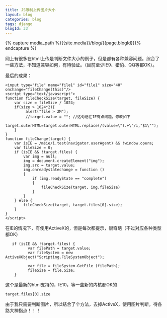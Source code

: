```yaml
---
title: JS限制上传图片大小
layout: blog
categories: blog
tags: django
blogId: 33
---
```

{% capture media_path %}{{site.media}}/blog/{{page.blogId}}{% endcapture %}

网上有很多在html上传是判断文件大小的例子，但是都有各种兼容问题。综合了一些方法，不知道兼容如何，有待验证。（目前至少IE9、猎豹、QQ等都OK）。

最后的成果：

```
<input type="file" name="file1" id="file1" size="40" onchange="fileChange(this)"/>
<script type="text/javascript">
function fileCheckSize(target, fileSize) {
    var size = fileSize / 1024;
    if(size > 1024*2){
         alert("file > 2M");
         //target.value = ""; //这句话在IE有点问题，修改如下
         target.outerHTML=target.outerHTML.replace(/(value=\").+\"/i,"$1\""); 
    }
}
function fileChange(target) {
    var isIE = /msie/i.test(navigator.userAgent) && !window.opera;
    var fileSize = 0;
    if (isIE && !target.files) {
        var img = null;
        img = document.createElement("img");
        img.src = target.value;
        img.onreadystatechange = function ()
        {
            if (img.readyState == "complete")
            {
                fileCheckSize(target, img.fileSize)
            }
        }
    } else {
        fileCheckSize(target, target.files[0].size);
    }
}
</script>
```

在IE的情况下，有使用ActiveX的，但是每次都提示，很奇葩（不过对应各种类型都OK）

```
   if (isIE && !target.files) {
          var filePath = target.value;
          var fileSystem = new ActiveXObject("Scripting.FileSystemObject");

          var file = fileSystem.GetFile (filePath);
          fileSize = file.Size;
    }
```

这个是最新的html支持的，IE10，等一些新的内核都OK的

```target.files[0].size```

由于我只需要判断图片，所以结合了个方法，去掉ActiveX，使用图片判断。待各路大神指点！！！